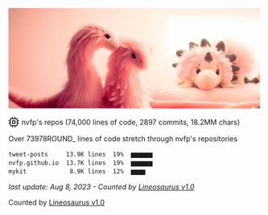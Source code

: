 ![dino](https://github.com/nvfp/nvfp/raw/main/assets/dino.jpg)

<!-- SVG from https://feathericons.com/ -->
<div style="display: flex; align-items: center; margin: 7px 0; gap: 5px"><svg xmlns="http://www.w3.org/2000/svg" width="21" height="21" viewBox="0 0 24 24" fill="none" stroke="currentColor" stroke-width="2" stroke-linecap="round" stroke-linejoin="round"><rect x="4" y="4" width="16" height="16" rx="2" ry="2"></rect><rect x="9" y="9" width="6" height="6"></rect><line x1="9" y1="1" x2="9" y2="4"></line><line x1="15" y1="1" x2="15" y2="4"></line><line x1="9" y1="20" x2="9" y2="23"></line><line x1="15" y1="20" x2="15" y2="23"></line><line x1="20" y1="9" x2="23" y2="9"></line><line x1="20" y1="14" x2="23" y2="14"></line><line x1="1" y1="9" x2="4" y2="9"></line><line x1="1" y1="14" x2="4" y2="14"></line></svg>nvfp's repos (74,000 lines of code, 2897 commits, 18.2MM chars)</div>

Over 73978ROUND_ lines of code stretch through nvfp's repositories

```txt
tweet-posts     13.9K lines  19%  ▆▆▆▆▆▆
nvfp.github.io  13.7K lines  19%  ▆▆▆▆▆▆
mykit            8.9K lines  12%  ▆▆▆▆  
```

*last update: Aug 8, 2023 - Counted by [Lineosaurus v1.0](https://github.com/nvfp/Line-O-Saurus)*

Counted by [Lineosaurus v1.0](https://github.com/nvfp/Line-O-Saurus)